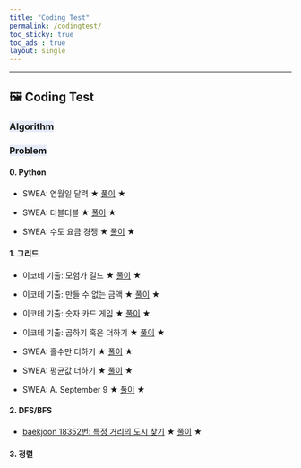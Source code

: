 ```yaml
---
title: "Coding Test"
permalink: /codingtest/
toc_sticky: true
toc_ads : true
layout: single
---
```

  

---

##  🖼 **Coding Test**

### <span style='background-color: #E5EBF7;'> **Algorithm** </span>


### <span style='background-color: #E5EBF7;'> **Problem** </span>

#### **0. Python**
- SWEA: 연월일 달력 ★ [풀이](https://huniii32.github.io/codingtest/codingtest-08/) ★

- SWEA: 더블더블 ★ [풀이](https://huniii32.github.io/codingtest/codingtest-09/) ★

- SWEA: 수도 요금 경쟁 ★ [풀이](https://huniii32.github.io/codingtest/codingtest-11/) ★

#### **1. 그리드**
- 이코테 기출: 모험가 길드 ★ [풀이](https://huniii32.github.io/codingtest/codingtest-02/) ★

- 이코테 기출: 만들 수 없는 금액 ★ [풀이](https://huniii32.github.io/codingtest/codingtest-03/) ★

- 이코테 기출: 숫자 카드 게임 ★ [풀이](https://huniii32.github.io/codingtest/codingtest-04/) ★

- 이코테 기출: 곱하기 혹은 더하기 ★ [풀이](https://huniii32.github.io/codingtest/codingtest-05/) ★

- SWEA: 홀수만 더하기 ★ [풀이](https://huniii32.github.io/codingtest/codingtest-06/) ★

- SWEA: 평균값 더하기 ★ [풀이](https://huniii32.github.io/codingtest/codingtest-07/) ★

- SWEA: A. September 9 ★ [풀이](https://huniii32.github.io/codingtest/codingtest-10/) ★


#### **2. DFS/BFS**
- [baekjoon 18352번: 특정 거리의 도시 찾기](https://www.acmicpc.net/problem/18352) ★ [풀이](https://huniii32.github.io/codingtest/codingtest-01/) ★

#### **3. 정렬**